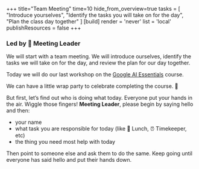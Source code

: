+++
title="Team Meeting"
time=10
hide_from_overview=true
tasks = [
  "Introduce yourselves",
  "Identify the tasks you will take on for the day",
  "Plan the class day together"
]
[build]
  render = 'never'
  list = 'local'
  publishResources = false
+++

### Led by 🎩 **Meeting Leader**

We will start with a team meeting. We will introduce ourselves, identify the tasks we will take on for the day, and review the plan for our day together.

Today we will do our last workshop on the [Google AI Essentials](https://www.coursera.org/learn/google-ai-essentials) course.

We can have a little wrap party to celebrate completing the course. 🎉

But first, let’s find out who is doing what today. Everyone put your hands in the air. Wiggle those fingers! **Meeting Leader**, please begin by saying hello and then:

- your name
- what task you are responsible for today (like 🥪 Lunch, ⏰ Timekeeper, etc)
- the thing you need most help with today

Then point to someone else and ask them to do the same. Keep going until everyone has said hello and put their hands down.
